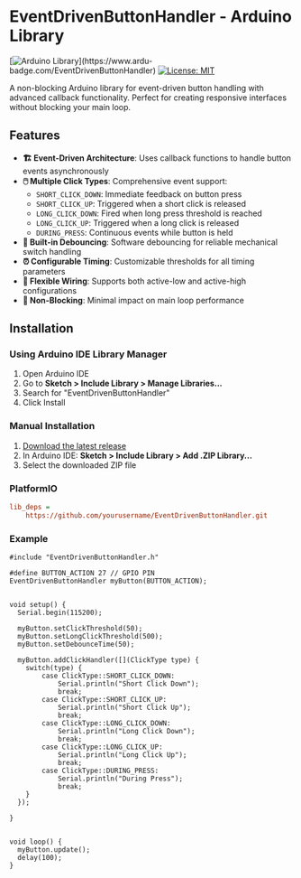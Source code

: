 # EventDrivenButtonHandler - Arduino Library

[![Arduino Library](https://www.ardu-badge.com/badge/EventDrivenButtonHandler.svg?)](https://www.ardu-badge.com/EventDrivenButtonHandler)
[![License: MIT](https://img.shields.io/badge/License-MIT-yellow.svg)](https://opensource.org/licenses/MIT)

A non-blocking Arduino library for event-driven button handling with advanced callback functionality. Perfect for creating responsive interfaces without blocking your main loop.

## Features

- **🏗️ Event-Driven Architecture**: Uses callback functions to handle button events asynchronously
- **🖱️ Multiple Click Types**: Comprehensive event support:
  - `SHORT_CLICK_DOWN`: Immediate feedback on button press
  - `SHORT_CLICK_UP`: Triggered when a short click is released
  - `LONG_CLICK_DOWN`: Fired when long press threshold is reached
  - `LONG_CLICK_UP`: Triggered when a long click is released
  - `DURING_PRESS`: Continuous events while button is held
- **🔧 Built-in Debouncing**: Software debouncing for reliable mechanical switch handling
- **⏰ Configurable Timing**: Customizable thresholds for all timing parameters
- **🔌 Flexible Wiring**: Supports both active-low and active-high configurations
- **🚀 Non-Blocking**: Minimal impact on main loop performance

## Installation

### Using Arduino IDE Library Manager
1. Open Arduino IDE
2. Go to **Sketch > Include Library > Manage Libraries...**
3. Search for "EventDrivenButtonHandler"
4. Click Install

### Manual Installation
1. [Download the latest release](https://github.com/yourusername/EventDrivenButtonHandler/releases)
2. In Arduino IDE: **Sketch > Include Library > Add .ZIP Library...**
3. Select the downloaded ZIP file

### PlatformIO
```ini
lib_deps =
    https://github.com/yourusername/EventDrivenButtonHandler.git
```

### Example
```
#include "EventDrivenButtonHandler.h"

#define BUTTON_ACTION 27 // GPIO PIN
EventDrivenButtonHandler myButton(BUTTON_ACTION);


void setup() {
  Serial.begin(115200);

  myButton.setClickThreshold(50);
  myButton.setLongClickThreshold(500);
  myButton.setDebounceTime(50);

  myButton.addClickHandler([](ClickType type) {
    switch(type) {
        case ClickType::SHORT_CLICK_DOWN:
            Serial.println("Short Click Down");
            break;
        case ClickType::SHORT_CLICK_UP:
            Serial.println("Short Click Up");
            break;
        case ClickType::LONG_CLICK_DOWN:
            Serial.println("Long Click Down");
            break;
        case ClickType::LONG_CLICK_UP:
            Serial.println("Long Click Up");
            break;
        case ClickType::DURING_PRESS:
            Serial.println("During Press");
            break;
    }
  });

}


void loop() {  
  myButton.update();
  delay(100);
}
```

